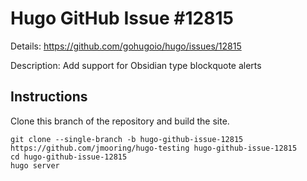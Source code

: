 # Hugo GitHub Issue #12815

Details: <https://github.com/gohugoio/hugo/issues/12815>

Description: Add support for Obsidian type blockquote alerts

## Instructions

Clone this branch of the repository and build the site.

```text
git clone --single-branch -b hugo-github-issue-12815 https://github.com/jmooring/hugo-testing hugo-github-issue-12815
cd hugo-github-issue-12815
hugo server
```
